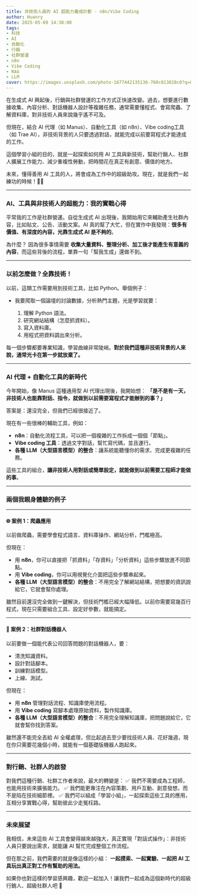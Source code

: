 ```yaml
---
title: 非技術人員的 AI 超能力養成計劃 - n8n/Vibe Coding
author: Huanry
date: 2025-05-09 14:30:00
tags:
- 科技
- AI
- 自動化
- 行銷
- 社群營運
- n8n
- Vibe Coding
- RAG
- LLM
cover: https://images.unsplash.com/photo-1677442135136-760c813028c0?q=80&w=1932&auto=format&fit=crop
---
```


在生成式 AI 興起後，行銷與社群營運的工作方式正快速改變。過去，想要進行數據收集、內容分析、對話機器人設計等複雜任務，通常需要懂程式、會寫爬蟲、了解資料庫，對非技術人員來說幾乎遙不可及。

但現在，結合 AI 代理（如 Manus）、自動化工具（如 n8n）、Vibe coding工具（如 Trae AI），非技術背景的人只要透過對話，就能完成以前要寫程式才能達成的工作。

這個學習小組的目的，就是一起探索如何用 AI 工具與新技術，幫助行銷人、社群人擴展工作能力、減少重複性勞動，把時間花在真正有創意、價值的地方。

未來，懂得善用 AI 工具的人，將會成為工作中的超級助攻。現在，就是我們一起練功的時候！🚀✨

<!--more-->

---

### **AI、工具與非技術人的超能力：我的實戰心得**

平常我的工作是社群營運。自從生成式 AI 出現後，我開始用它來輔助產生社群內容，比如貼文、公告、活動文案。AI 真的幫了大忙，但在實作中我發現：**很多有價值、有深度的內容，光靠生成式 AI 是不夠的**。

為什麼？
因為很多事情需要 **收集大量資料、整理分析、加工後才能產生有意義的內容**，而這些背後的流程，單靠一句「幫我生成」還做不到。

---

### **以前怎麼做？全靠技術！**

以前，這類工作需要用到技術工具，比如 Python。舉個例子：

* 我要爬取一個論壇的討論數據，分析熱門主題，光是學習就要：

  1. 理解 Python 語法。
  2. 研究網站結構（怎麼抓資料）。
  3. 寫入資料庫。
  4. 用程式把資料調出來分析。

每一個步驟都要專業知識，學習曲線非常陡峭。**對於我們這種非技術背景的人來說，通常光卡在第一步就放棄了。**

---

### **AI 代理 + 自動化工具的新時代**

今年開始，像 Manus 這種通用型 AI 代理出現後，我開始想：
**「是不是有一天，非技術人也能靠對話、指令，就做到以前需要寫程式才能辦到的事？」**

答案是：還沒完全，但我們已經很接近了。

現在有一些很棒的輔助工具，例如：

* **n8n**：自動化流程工具，可以把一個複雜的工作拆成一個個「節點」。
* **Vibe coding 工具**：透過文字對話，幫忙寫代碼，並且運行。
* **各種 LLM（大型語言模型）的整合**：讓系統能聽懂你的需求、完成更複雜的任務。

這些工具的組合，**讓非技術人用對話或簡單設定，就能做到以前需要工程師才能做的事**。

---

### **兩個我親身體驗的例子**

---

#### 🌐 **案例 1：爬蟲應用**

以前做爬蟲，需要學會程式語言、資料庫操作、網站分析，門檻極高。

但現在：

* 用 **n8n**，你可以直接把「抓資料」「存資料」「分析資料」這些步驟放進不同節點。
* 用 **Vibe coding**，你可以用視覺化介面把這些步驟串起來。
* **各種 LLM（大型語言模型）的整合**：不用完全了解網站結構，把想要的資訊說給它，它就會幫你處理。

雖然目前還沒完全做到一鍵解決，但技術門檻已經大幅降低。以前你需要寫幾百行程式，現在只需要組合工具、設定好參數，就能搞定。

---

#### 💬 **案例 2：社群對話機器人**

以前要做一個能代表公司回答問題的對話機器人，要：

* 清洗知識資料。
* 設計對話腳本。
* 訓練對話模型。
* 上線、測試。

但現在：

* 用 **n8n** 管理對話流程、知識庫使用流程。
* 用 **Vibe coding** 寫腳本處理原始資料，製作知識庫。
* **各種 LLM（大型語言模型）的整合**：不用完全理解知識庫，把問題說給它，它就會幫你找到答案。

雖然還不能完全丟給 AI 全權處理，但比起過去至少要找技術人員、花好幾週，現在你只需要花幾個小時，就能有一個基礎版機器人跑起來。

---

### **對行銷、社群人的啟發**

對我們這種行銷、社群工作者來說，最大的轉變是：
✅ 我們不需要成為工程師，也能用技術來擴張能力。
✅ 我們能更專注在內容策劃、用戶互動、創意發想，而不是陷在技術細節裡。
✅ 我們可以組成「學習小組」，一起探索這些工具的應用，互相分享實戰心得，幫助彼此少走冤枉路。

---

### **未來展望**

我相信，未來這些 AI 工具會變得越來越強大，真正實現「對話式操作」：非技術人員只要說出需求，就能讓 AI 幫忙完成整個工作流程。

但在那之前，我們需要的就是像這樣的小組：
**一起摸索、一起實驗、一起把 AI 工具玩出真正對工作有幫助的用法。**

如果你也對這樣的學習感興趣，歡迎一起加入！讓我們一起成為這個新時代的超級行銷人、超級社群人吧 🚀                                                                                         
